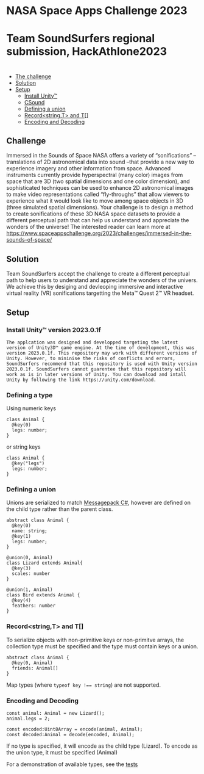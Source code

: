 # NASA Space Apps Challenge 2023 
# Team SoundSurfers regional submission, HackAthlone2023
#  

- [The challenge](#challenge)
- [Solution](#solution)
- [Setup](#setup)
  * [Install Unity™ ](#downloadUnity)
  * [CSound](#csound)
  * [Defining a union](#defining-a-union)
  * [Record<string,T> and T[]](#record-string-t--and-t--)
  * [Encoding and Decoding](#encoding-and-decoding)


## Challenge
Immersed in the Sounds of Space
NASA offers a variety of “sonifications” – translations of 2D astronomical data into sound –that provide a new way to experience imagery and other information from space. Advanced instruments currently provide hyperspectral (many color) images from space that are 3D (two spatial dimensions and one color dimension), and sophisticated techniques can be used to enhance 2D astronomical images to make video representations called “fly-throughs” that allow viewers to experience what it would look like to move among space objects in 3D (three simulated spatial dimensions). Your challenge is to design a method to create sonifications of these 3D NASA space datasets to provide a different perceptual path that can help us understand and appreciate the wonders of the universe!
The interested reader can learn more at https://www.spaceappschallenge.org/2023/challenges/immersed-in-the-sounds-of-space/

## Solution
Team SoundSurfers accept the challenge to create a different perceptual path to help users to understand and appreciate the wonders of the univers. We achieve this by desiging and devleoping immersive and interactive virtual reality (VR) sonifications targetting the Meta™ Quest 2™ VR headset.

## Setup

### Install Unity™ version 2023.0.1f
```
The applcation was designed and developped targeting the latest version of Unity3D™ game engine. At the time of development, this was version 2023.0.1f. This repository may work with different versions of Unity. However, to mininise the risks of conflicts and errors, SoundSurfers recommend that this repository is used with Unity version 2023.0.1f. SoundSurfers cannot guarentee that this repository will work as is in later versions of Unity. You can download and intall Unity by following the link https://unity.com/download.
```

### Defining a type

Using numeric keys
```
class Animal {
  @key(0)
  legs: number;
}
```
or string keys
```
class Animal {
  @key("legs")
  legs: number;
}
```

### Defining a union
Unions are serialized to match [Messagepack C#](https://github.com/neuecc/MessagePack-CSharp#union), however are defined on the child type rather than the parent class.

```
abstract class Animal {
  @key(0)
  name: string;
  @key(1)
  legs: number;
}

@union(0, Animal)
class Lizard extends Animal{
  @key(3)
  scales: number
}

@union(1, Animal)
class Bird extends Animal {
  @key(4)
  feathers: number
}
```

### Record<string,T> and T[]
To serialize objects with non-primitive keys or non-primitve arrays, the collection type must be specified and the type must contain keys or a union.
```
abstract class Animal {
  @key(0, Animal)
  friends: Animal[]
}
```

Map types (where `typeof key !== string`) are not supported.

### Encoding and Decoding
```
const animal: Animal = new Lizard();
animal.legs = 2;

const encoded:Uint8Array = encode(animal, Animal);
const decoded:Animal = decode(encoded, Animal);
```
If no type is specified, it will encode as the child type (Lizard).
To encode as the union type, it must be specified (Animal)

For a demonstration of available types, see the [tests](https://github.com/camnewnham/msgpack-decorators/blob/main/tests/index.test.ts)
